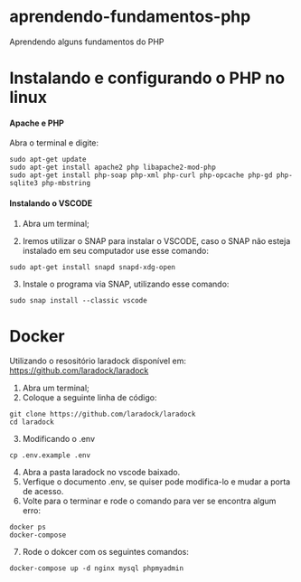 # aprendendo-fundamentos-php
Aprendendo alguns fundamentos do PHP

<h1>Instalando e configurando o PHP no linux</h1>
<h4>Apache e PHP</h4>
Abra o terminal e digite:

```
sudo apt-get update
sudo apt-get install apache2 php libapache2-mod-php
sudo apt-get install php-soap php-xml php-curl php-opcache php-gd php-sqlite3 php-mbstring
```
<h4>Instalando o VSCODE</h4>

1. Abra um terminal;

2. Iremos utilizar o SNAP para instalar o VSCODE, caso o SNAP não esteja instalado em seu computador use esse comando:

```
sudo apt-get install snapd snapd-xdg-open
```

3. Instale o programa via SNAP, utilizando esse comando:

```
sudo snap install --classic vscode
```
<h1>Docker</h1>

Utilizando o resositório laradock disponível em: https://github.com/laradock/laradock

1. Abra um terminal;
2. Coloque a seguinte linha de código:

```
git clone https://github.com/laradock/laradock
cd laradock
```
3. Modificando o .env

```
cp .env.example .env
```

4. Abra a pasta laradock no vscode baixado.
5. Verfique o documento .env, se quiser pode modifica-lo e mudar a porta de acesso.
6. Volte para o terminar e rode o comando para ver se encontra algum erro:

```
docker ps
docker-compose
```
7. Rode o dokcer com os seguintes comandos:

```
docker-compose up -d nginx mysql phpmyadmin
```
